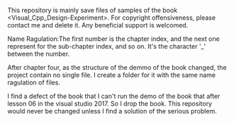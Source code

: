 This repository is mainly save files of samples of the book <Visual_Cpp_Design-Experiment>. For copyright offensiveness, please contact me and delete it.
Any beneficial support is welcomed.

Name Ragulation:The first number is the chapter index, and the next one represent for the sub-chapter index, and so on. It's the character '_' between the number.

After chapter four, as the structure of the demmo of the book changed, the project contain no single file. I create a folder for it with the same name ragulation of files.

I find a defect of the book that I can't run the demo of the book that after lesson 06 in the visual studio 2017. So I drop the book. This repository would never be changed unless I find a solution of the serious problem.

